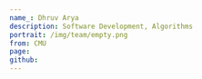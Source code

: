 ```yaml
---
name_: Dhruv Arya
description: Software Development, Algorithms
portrait: /img/team/empty.png
from: CMU
page:
github:
---
```

